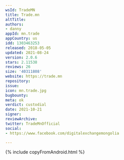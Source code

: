```yaml
---
wsId: TradeMN
title: Trade.mn
altTitle: 
authors:
- danny
appId: mn.trade
appCountry: us
idd: 1303463253
released: 2018-05-05
updated: 2021-08-24
version: 2.0.6
stars: 2.11538
reviews: 26
size: '40311808'
website: https://trade.mn
repository: 
issue: 
icon: mn.trade.jpg
bugbounty: 
meta: ok
verdict: custodial
date: 2021-10-21
signer: 
reviewArchive: 
twitter: TradeMnOfficial
social:
- https://www.facebook.com/digitalexchangemongolia

---
```


{% include copyFromAndroid.html %}

